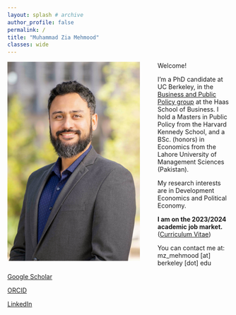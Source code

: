```yaml
---
layout: splash # archive
author_profile: false
permalink: /
title: "Muhammad Zia Mehmood"
classes: wide
---
```


<img src="/images/zia.jpg" width="300" align="left" style="display: block; margin-right: 40px;" /> 

Welcome!

I’m a PhD candidate at UC Berkeley, in the [Business and Public Policy group]("https://haas.berkeley.edu/bpp) at the Haas School of Business. I hold a Masters in Public Policy from the Harvard Kennedy School, and a BSc. (honors) in Economics from the Lahore University of Management Sciences (Pakistan).

My research interests are in Development Economics and Political Economy.

**I am on the 2023/2024 academic job market.** ([Curriculum Vitae](/assets/cv/zia_20220929_cv.pdf))

You can contact me at: mz_mehmood [at] berkeley [dot] edu

<i class="ai ai-google-scholar-square ai-2x"></i> [Google Scholar](https://scholar.google.com/citations?hl=en&user=rVX87fYAAAAJ)

<i class="ai ai-orcid-square ai-2x"></i> [ORCID](https://orcid.org/0000-0002-3906-3231)

<i class="fab fa-fw fa-linkedin"></i> [LinkedIn](https://www.linkedin.com/in/muhammad-zia-mehmood-273b3932/)



